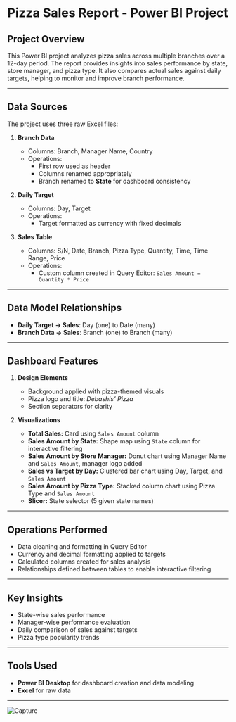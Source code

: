 # Pizza Sales Report - Power BI Project

## Project Overview
This Power BI project analyzes pizza sales across multiple branches over a 12-day period. The report provides insights into sales performance by state, store manager, and pizza type. It also compares actual sales against daily targets, helping to monitor and improve branch performance.

---

## Data Sources

The project uses three raw Excel files:

1. **Branch Data**
   - Columns: Branch, Manager Name, Country
   - Operations:
     - First row used as header
     - Columns renamed appropriately
     - Branch renamed to **State** for dashboard consistency

2. **Daily Target**
   - Columns: Day, Target
   - Operations:
     - Target formatted as currency with fixed decimals

3. **Sales Table**
   - Columns: S/N, Date, Branch, Pizza Type, Quantity, Time, Time Range, Price
   - Operations:
     - Custom column created in Query Editor: `Sales Amount = Quantity * Price`

---

## Data Model Relationships
- **Daily Target → Sales**: Day (one) to Date (many)  
- **Branch Data → Sales**: Branch (one) to Branch (many)

---

## Dashboard Features

1. **Design Elements**
   - Background applied with pizza-themed visuals
   - Pizza logo and title: *Debashis’ Pizza*
   - Section separators for clarity

2. **Visualizations**
   - **Total Sales:** Card using `Sales Amount` column  
   - **Sales Amount by State:** Shape map using `State` column for interactive filtering  
   - **Sales Amount by Store Manager:** Donut chart using Manager Name and `Sales Amount`, manager logo added  
   - **Sales vs Target by Day:** Clustered bar chart using Day, Target, and `Sales Amount`  
   - **Sales Amount by Pizza Type:** Stacked column chart using Pizza Type and `Sales Amount`  
   - **Slicer:** State selector (5 given state names)

---

## Operations Performed
- Data cleaning and formatting in Query Editor  
- Currency and decimal formatting applied to targets  
- Calculated columns created for sales analysis  
- Relationships defined between tables to enable interactive filtering  

---

## Key Insights
- State-wise sales performance  
- Manager-wise performance evaluation  
- Daily comparison of sales against targets  
- Pizza type popularity trends

---

## Tools Used
- **Power BI Desktop** for dashboard creation and data modeling  
- **Excel** for raw data   

---

![Capture](https://github.com/user-attachments/assets/8d2e827c-1ab9-4153-bfb1-99829460c47b)
